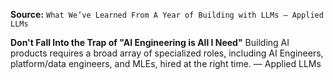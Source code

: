 **Source:** `What We’ve Learned From A Year of Building with LLMs – Applied LLMs`

**Don't Fall Into the Trap of "AI Engineering is All I Need"**
Building AI products requires a broad array of specialized roles, including AI Engineers, platform/data engineers, and MLEs, hired at the right time. — Applied LLMs
